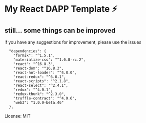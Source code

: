 # My React DAPP Template :zap:

## still... some things can be improved

if you have any suggestions for improvement, please use the issues

~~~~
  "dependencies": {
    "formik": "^1.5.1",
    "materialize-css": "^1.0.0-rc.2",
    "react": "^16.8.3",
    "react-dom": "^16.8.3",
    "react-hot-loader": "^4.8.0",
    "react-redux": "^6.0.1",
    "react-scripts": "^2.1.8",
    "react-select": "^2.4.1",
    "redux": "^4.0.1",
    "redux-thunk": "^2.3.0",
    "truffle-contract": "^4.0.6",
    "web3": "1.0.0-beta.46"
  },
~~~~

License: MIT
